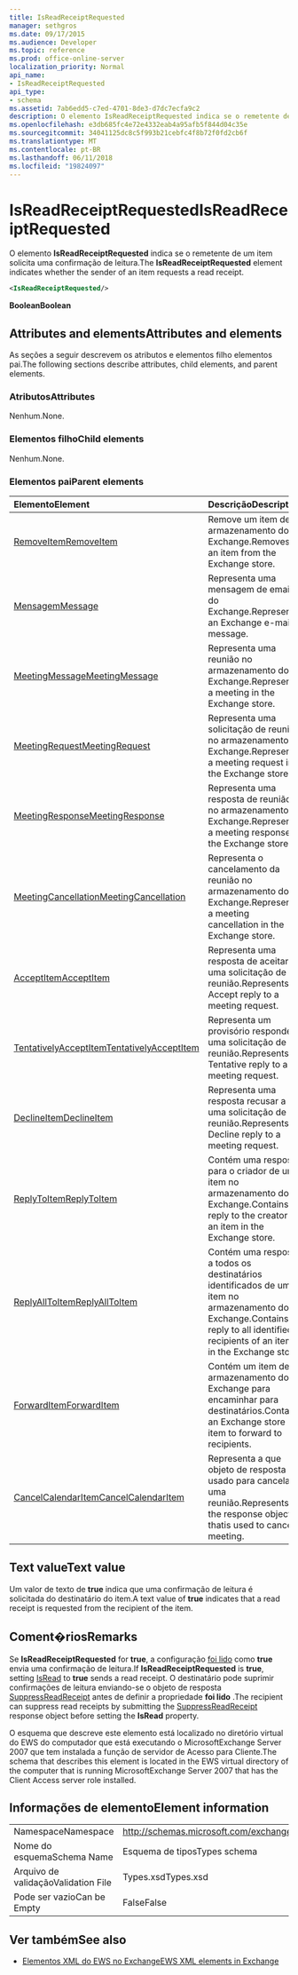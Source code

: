 ```yaml
---
title: IsReadReceiptRequested
manager: sethgros
ms.date: 09/17/2015
ms.audience: Developer
ms.topic: reference
ms.prod: office-online-server
localization_priority: Normal
api_name:
- IsReadReceiptRequested
api_type:
- schema
ms.assetid: 7ab6edd5-c7ed-4701-8de3-d7dc7ecfa9c2
description: O elemento IsReadReceiptRequested indica se o remetente de um item solicita uma confirmação de leitura.
ms.openlocfilehash: e3db685fc4e72e4332eab4a95afb5f844d04c35e
ms.sourcegitcommit: 34041125dc8c5f993b21cebfc4f8b72f0fd2cb6f
ms.translationtype: MT
ms.contentlocale: pt-BR
ms.lasthandoff: 06/11/2018
ms.locfileid: "19824097"
---
```

# <a name="isreadreceiptrequested"></a><span data-ttu-id="5b90b-103">IsReadReceiptRequested</span><span class="sxs-lookup"><span data-stu-id="5b90b-103">IsReadReceiptRequested</span></span>

<span data-ttu-id="5b90b-104">O elemento **IsReadReceiptRequested** indica se o remetente de um item solicita uma confirmação de leitura.</span><span class="sxs-lookup"><span data-stu-id="5b90b-104">The **IsReadReceiptRequested** element indicates whether the sender of an item requests a read receipt.</span></span> 
  
```xml
<IsReadReceiptRequested/>
```

 <span data-ttu-id="5b90b-105">**Boolean**</span><span class="sxs-lookup"><span data-stu-id="5b90b-105">**Boolean**</span></span>
## <a name="attributes-and-elements"></a><span data-ttu-id="5b90b-106">Attributes and elements</span><span class="sxs-lookup"><span data-stu-id="5b90b-106">Attributes and elements</span></span>

<span data-ttu-id="5b90b-107">As seções a seguir descrevem os atributos e elementos filho elementos pai.</span><span class="sxs-lookup"><span data-stu-id="5b90b-107">The following sections describe attributes, child elements, and parent elements.</span></span>
  
### <a name="attributes"></a><span data-ttu-id="5b90b-108">Atributos</span><span class="sxs-lookup"><span data-stu-id="5b90b-108">Attributes</span></span>

<span data-ttu-id="5b90b-109">Nenhum.</span><span class="sxs-lookup"><span data-stu-id="5b90b-109">None.</span></span>
  
### <a name="child-elements"></a><span data-ttu-id="5b90b-110">Elementos filho</span><span class="sxs-lookup"><span data-stu-id="5b90b-110">Child elements</span></span>

<span data-ttu-id="5b90b-111">Nenhum.</span><span class="sxs-lookup"><span data-stu-id="5b90b-111">None.</span></span>
  
### <a name="parent-elements"></a><span data-ttu-id="5b90b-112">Elementos pai</span><span class="sxs-lookup"><span data-stu-id="5b90b-112">Parent elements</span></span>

|<span data-ttu-id="5b90b-113">**Elemento**</span><span class="sxs-lookup"><span data-stu-id="5b90b-113">**Element**</span></span>|<span data-ttu-id="5b90b-114">**Descrição**</span><span class="sxs-lookup"><span data-stu-id="5b90b-114">**Description**</span></span>|
|:-----|:-----|
|[<span data-ttu-id="5b90b-115">RemoveItem</span><span class="sxs-lookup"><span data-stu-id="5b90b-115">RemoveItem</span></span>](removeitem.md) <br/> |<span data-ttu-id="5b90b-116">Remove um item de armazenamento do Exchange.</span><span class="sxs-lookup"><span data-stu-id="5b90b-116">Removes an item from the Exchange store.</span></span>  <br/> |
|[<span data-ttu-id="5b90b-117">Mensagem</span><span class="sxs-lookup"><span data-stu-id="5b90b-117">Message</span></span>](message-ex15websvcsotherref.md) <br/> |<span data-ttu-id="5b90b-118">Representa uma mensagem de email do Exchange.</span><span class="sxs-lookup"><span data-stu-id="5b90b-118">Represents an Exchange e-mail message.</span></span>  <br/> |
|[<span data-ttu-id="5b90b-119">MeetingMessage</span><span class="sxs-lookup"><span data-stu-id="5b90b-119">MeetingMessage</span></span>](meetingmessage.md) <br/> |<span data-ttu-id="5b90b-120">Representa uma reunião no armazenamento do Exchange.</span><span class="sxs-lookup"><span data-stu-id="5b90b-120">Represents a meeting in the Exchange store.</span></span>  <br/> |
|[<span data-ttu-id="5b90b-121">MeetingRequest</span><span class="sxs-lookup"><span data-stu-id="5b90b-121">MeetingRequest</span></span>](meetingrequest.md) <br/> |<span data-ttu-id="5b90b-122">Representa uma solicitação de reunião no armazenamento do Exchange.</span><span class="sxs-lookup"><span data-stu-id="5b90b-122">Represents a meeting request in the Exchange store.</span></span>  <br/> |
|[<span data-ttu-id="5b90b-123">MeetingResponse</span><span class="sxs-lookup"><span data-stu-id="5b90b-123">MeetingResponse</span></span>](meetingresponse.md) <br/> |<span data-ttu-id="5b90b-124">Representa uma resposta de reunião no armazenamento do Exchange.</span><span class="sxs-lookup"><span data-stu-id="5b90b-124">Represents a meeting response in the Exchange store.</span></span>  <br/> |
|[<span data-ttu-id="5b90b-125">MeetingCancellation</span><span class="sxs-lookup"><span data-stu-id="5b90b-125">MeetingCancellation</span></span>](meetingcancellation.md) <br/> |<span data-ttu-id="5b90b-126">Representa o cancelamento da reunião no armazenamento do Exchange.</span><span class="sxs-lookup"><span data-stu-id="5b90b-126">Represents a meeting cancellation in the Exchange store.</span></span>  <br/> |
|[<span data-ttu-id="5b90b-127">AcceptItem</span><span class="sxs-lookup"><span data-stu-id="5b90b-127">AcceptItem</span></span>](acceptitem.md) <br/> |<span data-ttu-id="5b90b-128">Representa uma resposta de aceitar a uma solicitação de reunião.</span><span class="sxs-lookup"><span data-stu-id="5b90b-128">Represents an Accept reply to a meeting request.</span></span>  <br/> |
|[<span data-ttu-id="5b90b-129">TentativelyAcceptItem</span><span class="sxs-lookup"><span data-stu-id="5b90b-129">TentativelyAcceptItem</span></span>](tentativelyacceptitem.md) <br/> |<span data-ttu-id="5b90b-130">Representa um provisório responde a uma solicitação de reunião.</span><span class="sxs-lookup"><span data-stu-id="5b90b-130">Represents a Tentative reply to a meeting request.</span></span>  <br/> |
|[<span data-ttu-id="5b90b-131">DeclineItem</span><span class="sxs-lookup"><span data-stu-id="5b90b-131">DeclineItem</span></span>](declineitem.md) <br/> |<span data-ttu-id="5b90b-132">Representa uma resposta recusar a uma solicitação de reunião.</span><span class="sxs-lookup"><span data-stu-id="5b90b-132">Represents a Decline reply to a meeting request.</span></span>  <br/> |
|[<span data-ttu-id="5b90b-133">ReplyToItem</span><span class="sxs-lookup"><span data-stu-id="5b90b-133">ReplyToItem</span></span>](replytoitem.md) <br/> |<span data-ttu-id="5b90b-134">Contém uma resposta para o criador de um item no armazenamento do Exchange.</span><span class="sxs-lookup"><span data-stu-id="5b90b-134">Contains a reply to the creator of an item in the Exchange store.</span></span>  <br/> |
|[<span data-ttu-id="5b90b-135">ReplyAllToItem</span><span class="sxs-lookup"><span data-stu-id="5b90b-135">ReplyAllToItem</span></span>](replyalltoitem.md) <br/> |<span data-ttu-id="5b90b-136">Contém uma resposta a todos os destinatários identificados de um item no armazenamento do Exchange.</span><span class="sxs-lookup"><span data-stu-id="5b90b-136">Contains a reply to all identified recipients of an item in the Exchange store.</span></span>  <br/> |
|[<span data-ttu-id="5b90b-137">ForwardItem</span><span class="sxs-lookup"><span data-stu-id="5b90b-137">ForwardItem</span></span>](forwarditem.md) <br/> |<span data-ttu-id="5b90b-138">Contém um item de armazenamento do Exchange para encaminhar para destinatários.</span><span class="sxs-lookup"><span data-stu-id="5b90b-138">Contains an Exchange store item to forward to recipients.</span></span>  <br/> |
|[<span data-ttu-id="5b90b-139">CancelCalendarItem</span><span class="sxs-lookup"><span data-stu-id="5b90b-139">CancelCalendarItem</span></span>](cancelcalendaritem.md) <br/> |<span data-ttu-id="5b90b-140">Representa a que objeto de resposta usado para cancelar uma reunião.</span><span class="sxs-lookup"><span data-stu-id="5b90b-140">Represents the response object thatis used to cancel a meeting.</span></span>  <br/> |
   
## <a name="text-value"></a><span data-ttu-id="5b90b-141">Text value</span><span class="sxs-lookup"><span data-stu-id="5b90b-141">Text value</span></span>

<span data-ttu-id="5b90b-142">Um valor de texto de **true** indica que uma confirmação de leitura é solicitada do destinatário do item.</span><span class="sxs-lookup"><span data-stu-id="5b90b-142">A text value of **true** indicates that a read receipt is requested from the recipient of the item.</span></span> 
  
## <a name="remarks"></a><span data-ttu-id="5b90b-143">Coment�rios</span><span class="sxs-lookup"><span data-stu-id="5b90b-143">Remarks</span></span>

<span data-ttu-id="5b90b-144">Se **IsReadReceiptRequested** for **true**, a configuração [foi lido](isread.md) como **true** envia uma confirmação de leitura.</span><span class="sxs-lookup"><span data-stu-id="5b90b-144">If **IsReadReceiptRequested** is **true**, setting [IsRead](isread.md) to **true** sends a read receipt.</span></span> <span data-ttu-id="5b90b-145">O destinatário pode suprimir confirmações de leitura enviando-se o objeto de resposta [SuppressReadReceipt](suppressreadreceipt.md) antes de definir a propriedade **foi lido** .</span><span class="sxs-lookup"><span data-stu-id="5b90b-145">The recipient can suppress read receipts by submitting the [SuppressReadReceipt](suppressreadreceipt.md) response object before setting the **IsRead** property.</span></span> 
  
<span data-ttu-id="5b90b-146">O esquema que descreve este elemento está localizado no diretório virtual do EWS do computador que está executando o MicrosoftExchange Server 2007 que tem instalada a função de servidor de Acesso para Cliente.</span><span class="sxs-lookup"><span data-stu-id="5b90b-146">The schema that describes this element is located in the EWS virtual directory of the computer that is running MicrosoftExchange Server 2007 that has the Client Access server role installed.</span></span>
  
## <a name="element-information"></a><span data-ttu-id="5b90b-147">Informações de elemento</span><span class="sxs-lookup"><span data-stu-id="5b90b-147">Element information</span></span>

|||
|:-----|:-----|
|<span data-ttu-id="5b90b-148">Namespace</span><span class="sxs-lookup"><span data-stu-id="5b90b-148">Namespace</span></span>  <br/> |http://schemas.microsoft.com/exchange/services/2006/types  <br/> |
|<span data-ttu-id="5b90b-149">Nome do esquema</span><span class="sxs-lookup"><span data-stu-id="5b90b-149">Schema Name</span></span>  <br/> |<span data-ttu-id="5b90b-150">Esquema de tipos</span><span class="sxs-lookup"><span data-stu-id="5b90b-150">Types schema</span></span>  <br/> |
|<span data-ttu-id="5b90b-151">Arquivo de validação</span><span class="sxs-lookup"><span data-stu-id="5b90b-151">Validation File</span></span>  <br/> |<span data-ttu-id="5b90b-152">Types.xsd</span><span class="sxs-lookup"><span data-stu-id="5b90b-152">Types.xsd</span></span>  <br/> |
|<span data-ttu-id="5b90b-153">Pode ser vazio</span><span class="sxs-lookup"><span data-stu-id="5b90b-153">Can be Empty</span></span>  <br/> |<span data-ttu-id="5b90b-154">False</span><span class="sxs-lookup"><span data-stu-id="5b90b-154">False</span></span>  <br/> |
   
## <a name="see-also"></a><span data-ttu-id="5b90b-155">Ver também</span><span class="sxs-lookup"><span data-stu-id="5b90b-155">See also</span></span>



- [<span data-ttu-id="5b90b-156">Elementos XML do EWS no Exchange</span><span class="sxs-lookup"><span data-stu-id="5b90b-156">EWS XML elements in Exchange</span></span>](ews-xml-elements-in-exchange.md)

